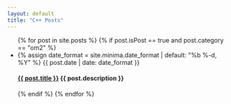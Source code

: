 ```yaml
---
layout: default
title: "C++ Posts"
---
```

<div class="body">
  <ul class="post-list">
    {% for post in site.posts %}
        {% if post.isPost == true and post.category == "om2" %}
          <li>
            {% assign date_format = site.minima.date_format | default: "%b %-d, %Y" %}
            <span class="post-meta">{{ post.date | date: date_format }}</span>
            <h4>
              <a class="post-link" href="{{ post.url | relative_url }}">{{ post.title }}</a>
              {{ post.description }}
            </h4>
          </li>
        {% endif %}
    {% endfor %}
  </ul>
</div>

